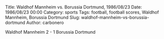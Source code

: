 Title: Waldhof Mannheim vs. Borussia Dortmund, 1986/08/23
Date: 1986/08/23 00:00
Category: sports
Tags: football, football scores, Waldhof Mannheim, Borussia Dortmund
Slug: waldhof-mannheim-vs-borussia-dortmund
Author: carbonero


Waldhof Mannheim 2 - 1 Borussia Dortmund
